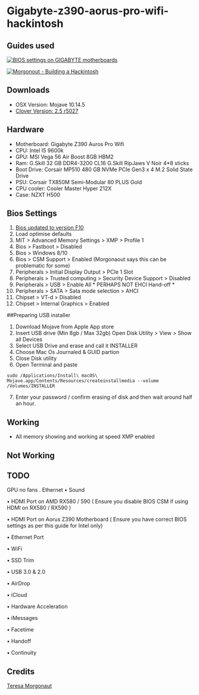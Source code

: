# Gigabyte-z390-aorus-pro-wifi-hackintosh

## Guides used
[![BIOS settings on GIGABYTE motherboards](http://img.youtube.com/vi/EU6dsx9Z318/0.jpg)](http://www.youtube.com/watch?v=EU6dsx9Z318)

[![Morgonout - Building a Hackintosh](http://img.youtube.com/vi/fA9AotXqkqA/0.jpg)](http://www.youtube.com/watch?v=fA9AotXqkqA)

## Downloads
+ OSX Version: Mojave 10.14.5
+ [Clover Version: 2.5 r5027](https://github.com/Dids/clover-builder/releases/tag/v2.5k_r5027)



## Hardware
+ Motherboard: Gigabyte Z390 Auros Pro Wifi
+ CPU: Intel I5 9600k
+ GPU: MSI Vega 56 Air Boost 8GB HBM2
+ Ram: G.Skill 32 GB DDR4-3200 CL16 G.Skill RipJaws V Noir 4*8 sticks
+ Boot Drive: Corsair MP510 480 GB NVMe PCIe Gen3 x 4 M.2 Solid State Drive
+ PSU: Corsair TX850M  Semi-Modular 80 PLUS Gold
+ CPU cooler: Cooler Master Hyper 212X
+ Case: NZXT H500

## Bios Settings

1. [Bios updated to version F10](http://download.gigabyte.eu/FileList/BIOS/mb_bios_z390-aorus-pro_f10.zip)
2. Load optimise defaults
3. MIT > Advanced Memory Settings > XMP > Profile 1
4. Bios > Fastboot > Disabled 
5. Bios > Windows 8/10
6. Bios > CSM Support > Enabled (Morgonaout says this can be problematic for some)
7. Peripherals > Initial Display Output > PCIe 1 Slot 
8. Peripherals > Trusted computing > Security Device Support > Disabled
9. Peripherals > USB > Enable All * PERHAPS NOT EHCI Hand-off *
10. Peripherals > SATA > Sata mode selection > AHCI
11. Chipset > VT-d > Disabled
12. Chipset > Internal Graphics > Enabled



##Preparing USB installer
1. Download Mojave from Apple App store
2. Insert USB drive (Min 8gb / Max 32gb) Open Disk Utility > View > Show all Devices
3. Select USB Drive and erase and call it INSTALLER  
4. Choose Mac Os Journaled & GUID partion
5. Close Disk utility
6. Open Terminal and paste
```
sudo /Applications/Install\ macOS\ Mojave.app/Contents/Resources/createinstallmedia --volume /Volumes/INSTALLER
```
7. Enter your password / confirm erasing of disk and then wait around half an hour.








## Working
+ All memory showing and working at speed XMP enabled

## Not Working

## TODO

GPU no fans . 
Ethernet
• Sound 

• HDMI Port on AMD RX580 / 590 ( Ensure you disable BIOS CSM if using HDMI on RX580 / RX590 )

• HDMI Port on Aorus Z390 Motherboard ( Ensure you have correct BIOS settings as per this guide for Intel only)

• Ethernet Port

• WiFi

• SSD Trim

• USB 3.0 & 2.0 

• AirDrop

• iCloud

• Hardware Acceleration

• iMessages

• Facetime

• Handoff

• Continuity

## Credits
[Teresa Morgonaut](https://www.patreon.com/morgonaut "Morgonaut's Patreon page")

